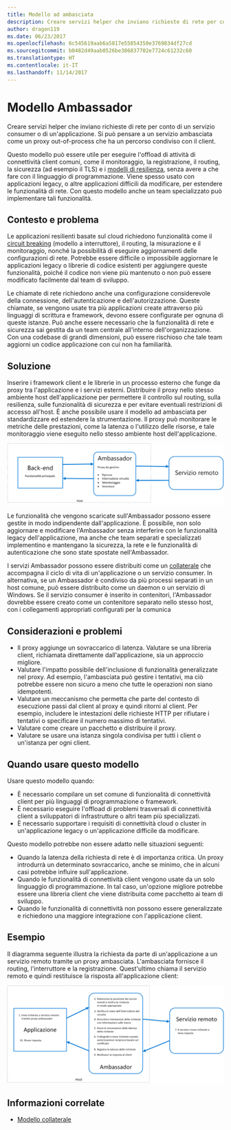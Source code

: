 ```yaml
---
title: Modello ad ambasciata
description: Creare servizi helper che inviano richieste di rete per conto di un servizio consumer o di un'applicazione.
author: dragon119
ms.date: 06/23/2017
ms.openlocfilehash: 6c545619aab6a5817e55854350e3769834df27cd
ms.sourcegitcommit: b0482d49aab0526be386837702e7724c61232c60
ms.translationtype: HT
ms.contentlocale: it-IT
ms.lasthandoff: 11/14/2017
---
```

# <a name="ambassador-pattern"></a>Modello Ambassador

Creare servizi helper che inviano richieste di rete per conto di un servizio consumer o di un'applicazione. Si può pensare a un servizio ambasciata come un proxy out-of-process che ha un percorso condiviso con il client.

Questo modello può essere utile per eseguire l'offload di attività di connettività client comuni, come il monitoraggio, la registrazione, il routing, la sicurezza (ad esempio il TLS) e i [modelli di resilienza][resiliency-patterns], senza avere a che fare con il linguaggio di programmazione. Viene spesso usato con applicazioni legacy, o altre applicazioni difficili da modificare, per estendere le funzionalità di rete. Con questo modello anche un team specializzato può implementare tali funzionalità.

## <a name="context-and-problem"></a>Contesto e problema

Le applicazioni resilienti basate sul cloud richiedono funzionalità come il [circuit breaking][circuit-breaker] (modello a interruttore), il routing, la misurazione e il monitoraggio, nonché la possibilità di eseguire aggiornamenti delle configurazioni di rete. Potrebbe essere difficile o impossibile aggiornare le applicazioni legacy o librerie di codice esistenti per aggiungere queste funzionalità, poiché il codice non viene più mantenuto o non può essere modificato facilmente dal team di sviluppo.

Le chiamate di rete richiedono anche una configurazione considerevole della connessione, dell'autenticazione e dell'autorizzazione. Queste chiamate, se vengono usate tra più applicazioni create attraverso più linguaggi di scrittura e framework, devono essere configurate per ognuna di queste istanze. Può anche essere necessario che la funzionalità di rete e sicurezza sai gestita da un team centrale all'interno dell'organizzazione. Con una codebase di grandi dimensioni, può essere rischioso che tale team aggiorni un codice applicazione con cui non ha familiarità.

## <a name="solution"></a>Soluzione

Inserire i framework client e le librerie in un processo esterno che funge da proxy tra l'applicazione e i servizi esterni. Distribuire il proxy nello stesso ambiente host dell'applicazione per permettere il controllo sul routing, sulla resilienza, sulle funzionalità di sicurezza e per evitare eventuali restrizioni di accesso all'host. È anche possibile usare il modello ad ambasciata per standardizzare ed estendere la strumentazione. Il proxy può monitorare le metriche delle prestazioni, come la latenza o l'utilizzo delle risorse, e tale monitoraggio viene eseguito nello stesso ambiente host dell'applicazione.

![](./_images/ambassador.png)

Le funzionalità che vengono scaricate sull'Ambassador possono essere gestite in modo indipendente dall'applicazione. È possibile, non solo aggiornare e modificare l'Ambassador senza interferire con le funzionalità legacy dell'applicazione, ma anche che team separati e specializzati implementino e mantengano la sicurezza, la rete e le funzionalità di autenticazione che sono state spostate nell'Ambassador.

I servizi Ambassador possono essere distribuiti come un [collaterale][sidecar] che accompagna il ciclo di vita di un'applicazione o un servizio consumer. In alternativa, se un Ambassador è condiviso da più processi separati in un host comune, può essere distribuito come un daemon o un servizio di Windows. Se il servizio consumer è inserito in contenitori, l'Ambassador dovrebbe essere creato come un contenitore separato nello stesso host, con i collegamenti appropriati configurati per la comunica

## <a name="issues-and-considerations"></a>Considerazioni e problemi

- Il proxy aggiunge un sovraccarico di latenza. Valutare se una libreria client, richiamata direttamente dall'applicazione, sia un approccio migliore.
- Valutare l'impatto possibile dell'inclusione di funzionalità generalizzate nel proxy. Ad esempio, l'ambasciata può gestire i tentativi, ma ciò potrebbe essere non sicuro a meno che tutte le operazioni non siano idempotenti.
- Valutare un meccanismo che permetta che parte del contesto di esecuzione passi dal client al proxy e quindi ritorni al client. Per esempio, includere le intestazioni delle richieste HTTP per rifiutare i tentativi o specificare il numero massimo di tentativi.
- Valutare come creare un pacchetto e distribuire il proxy.
- Valutare se usare una istanza singola condivisa per tutti i client o un'istanza per ogni client.

## <a name="when-to-use-this-pattern"></a>Quando usare questo modello

Usare questo modello quando:

- È necessario compilare un set comune di funzionalità di connettività client per più linguaggi di programmazione o framework.
- È necessario eseguire l'offload di problemi trasversali di connettività client a sviluppatori di infrastrutture o altri team più specializzati.
- È necessario supportare i requisiti di connettività cloud o cluster in un'applicazione legacy o un'applicazione difficile da modificare.

Questo modello potrebbe non essere adatto nelle situazioni seguenti:

- Quando la latenza della richiesta di rete è di importanza critica. Un proxy introdurrà un determinato sovraccarico, anche se minimo, che in alcuni casi potrebbe influire sull'applicazione.
- Quando le funzionalità di connettività client vengono usate da un solo linguaggio di programmazione. In tal caso, un'opzione migliore potrebbe essere una libreria client che viene distribuita come pacchetto ai team di sviluppo.
- Quando le funzionalità di connettività non possono essere generalizzate e richiedono una maggiore integrazione con l'applicazione client.

## <a name="example"></a>Esempio

Il diagramma seguente illustra la richiesta da parte di un'applicazione a un servizio remoto tramite un proxy ambasciata. L'ambasciata fornisce il routing, l'interruttore e la registrazione. Quest'ultimo chiama il servizio remoto e quindi restituisce la risposta all'applicazione client:

![](./_images/ambassador-example.png) 

## <a name="related-guidance"></a>Informazioni correlate

- [Modello collaterale](./sidecar.md)

<!-- links -->

[circuit-breaker]: ./circuit-breaker.md
[resiliency-patterns]: ./category/resiliency.md
[sidecar]: ./sidecar.md
